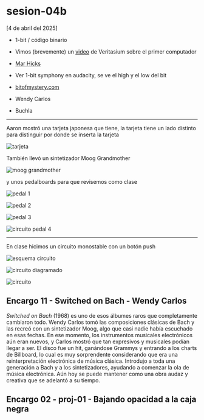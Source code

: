 # sesion-04b

[4 de abril del 2025]

- 1-bit / código binario

- Vimos (brevemente) un [video](https://youtu.be/FU_YFpfDqqA) de Veritasium sobre el primer computador

- [Mar Hicks](https://marhicks.com/index.html)

- Ver 1-bit symphony en audacity, se ve el high y el low del bit

- [bitofmystery.com](https://bitofmystery.com/)

- Wendy Carlos

- Buchla

***

Aaron mostró una tarjeta japonesa que tiene, la tarjeta tiene un lado distinto para distinguir por donde se inserta la tarjeta

![tarjeta](./archivos/4b_0.png)

También llevó un sintetizador Moog Grandmother

![moog grandmother](./archivos/4b_6.png)

y unos pedalboards para que revisemos como clase

![pedal 1](./archivos/4b_2.png)

![pedal 2](./archivos/4b_3.png)

![pedal 3](./archivos/4b_4.png)

![circuito pedal 4](./archivos/4b_5.png)

***

En clase hicimos un circuito monostable con un botón push

![esquema circuito](/00-docentes/sesion-04b/archivos/mono_sch.png)

![circuito diagramado](/00-docentes/sesion-04b/archivos/monostable.png)

![circuito](./archivos/4b_1_1.png)

## Encargo 11 - Switched on Bach - Wendy Carlos

*Switched on Bach* (1968) es uno de esos álbumes raros que completamente cambiaron todo. Wendy Carlos tomó las composiciones clásicas de Bach y las recreó con un sintetizador Moog, algo que casi nadie había escuchado en esas fechas. En ese momento, los instrumentos musicales electrónicos aún eran nuevos, y Carlos mostró que tan expresivos y musicales podían llegar a ser. El disco fue un hit, ganándose Grammys y entrando a los charts de Billboard, lo cual es muy sorprendente considerando que era una reinterpretación electrónica de música clásica. Introdujo a toda una generación a Bach y a los sintetizadores, ayudando a comenzar la ola de música electrónica. Aún hoy se puede mantener como una obra audaz y creativa que se adelantó a su tiempo.

## Encargo 02 - proj-01 - Bajando opacidad a la caja negra
